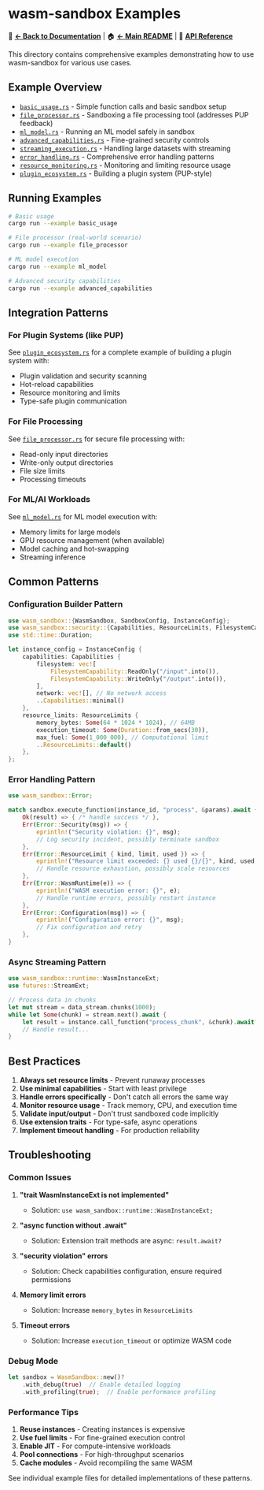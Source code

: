 # wasm-sandbox Examples

📖 **[← Back to Documentation](../docs/README.md)** | 🏠 **[← Main README](../README.md)** | 🚀 **[API Reference](https://docs.rs/wasm-sandbox)**

This directory contains comprehensive examples demonstrating how to use wasm-sandbox for various use cases.

## Example Overview

- [`basic_usage.rs`](basic_usage.rs) - Simple function calls and basic sandbox setup
- [`file_processor.rs`](file_processor.rs) - Sandboxing a file processing tool (addresses PUP feedback)
- [`ml_model.rs`](ml_model.rs) - Running an ML model safely in sandbox
- [`advanced_capabilities.rs`](advanced_capabilities.rs) - Fine-grained security controls
- [`streaming_execution.rs`](streaming_execution.rs) - Handling large datasets with streaming
- [`error_handling.rs`](error_handling.rs) - Comprehensive error handling patterns
- [`resource_monitoring.rs`](resource_monitoring.rs) - Monitoring and limiting resource usage
- [`plugin_ecosystem.rs`](plugin_ecosystem.rs) - Building a plugin system (PUP-style)

## Running Examples

```bash
# Basic usage
cargo run --example basic_usage

# File processor (real-world scenario)
cargo run --example file_processor

# ML model execution
cargo run --example ml_model

# Advanced security capabilities
cargo run --example advanced_capabilities
```

## Integration Patterns

### For Plugin Systems (like PUP)

See [`plugin_ecosystem.rs`](plugin_ecosystem.rs) for a complete example of building a plugin system with:
- Plugin validation and security scanning
- Hot-reload capabilities
- Resource monitoring and limits
- Type-safe plugin communication

### For File Processing

See [`file_processor.rs`](file_processor.rs) for secure file processing with:
- Read-only input directories
- Write-only output directories
- File size limits
- Processing timeouts

### For ML/AI Workloads

See [`ml_model.rs`](ml_model.rs) for ML model execution with:
- Memory limits for large models
- GPU resource management (when available)
- Model caching and hot-swapping
- Streaming inference

## Common Patterns

### Configuration Builder Pattern

```rust
use wasm_sandbox::{WasmSandbox, SandboxConfig, InstanceConfig};
use wasm_sandbox::security::{Capabilities, ResourceLimits, FilesystemCapability};
use std::time::Duration;

let instance_config = InstanceConfig {
    capabilities: Capabilities {
        filesystem: vec![
            FilesystemCapability::ReadOnly("/input".into()),
            FilesystemCapability::WriteOnly("/output".into()),
        ],
        network: vec![], // No network access
        ..Capabilities::minimal()
    },
    resource_limits: ResourceLimits {
        memory_bytes: Some(64 * 1024 * 1024), // 64MB
        execution_timeout: Some(Duration::from_secs(30)),
        max_fuel: Some(1_000_000), // Computational limit
        ..ResourceLimits::default()
    },
};
```

### Error Handling Pattern

```rust
use wasm_sandbox::Error;

match sandbox.execute_function(instance_id, "process", &params).await {
    Ok(result) => { /* handle success */ },
    Err(Error::Security(msg)) => {
        eprintln!("Security violation: {}", msg);
        // Log security incident, possibly terminate sandbox
    },
    Err(Error::ResourceLimit { kind, limit, used }) => {
        eprintln!("Resource limit exceeded: {} used {}/{}", kind, used, limit);
        // Handle resource exhaustion, possibly scale resources
    },
    Err(Error::WasmRuntime(e)) => {
        eprintln!("WASM execution error: {}", e);
        // Handle runtime errors, possibly restart instance
    },
    Err(Error::Configuration(msg)) => {
        eprintln!("Configuration error: {}", msg);
        // Fix configuration and retry
    },
}
```

### Async Streaming Pattern

```rust
use wasm_sandbox::runtime::WasmInstanceExt;
use futures::StreamExt;

// Process data in chunks
let mut stream = data_stream.chunks(1000);
while let Some(chunk) = stream.next().await {
    let result = instance.call_function("process_chunk", &chunk).await?;
    // Handle result...
}
```

## Best Practices

1. **Always set resource limits** - Prevent runaway processes
2. **Use minimal capabilities** - Start with least privilege
3. **Handle errors specifically** - Don't catch all errors the same way
4. **Monitor resource usage** - Track memory, CPU, and execution time
5. **Validate input/output** - Don't trust sandboxed code implicitly
6. **Use extension traits** - For type-safe, async operations
7. **Implement timeout handling** - For production reliability

## Troubleshooting

### Common Issues

1. **"trait WasmInstanceExt is not implemented"**
   - Solution: `use wasm_sandbox::runtime::WasmInstanceExt;`

2. **"async function without .await"**
   - Solution: Extension trait methods are async: `result.await?`

3. **"security violation" errors**
   - Solution: Check capabilities configuration, ensure required permissions

4. **Memory limit errors**
   - Solution: Increase `memory_bytes` in `ResourceLimits`

5. **Timeout errors**
   - Solution: Increase `execution_timeout` or optimize WASM code

### Debug Mode

```rust
let sandbox = WasmSandbox::new()?
    .with_debug(true)  // Enable detailed logging
    .with_profiling(true);  // Enable performance profiling
```

### Performance Tips

1. **Reuse instances** - Creating instances is expensive
2. **Use fuel limits** - For fine-grained execution control
3. **Enable JIT** - For compute-intensive workloads
4. **Pool connections** - For high-throughput scenarios
5. **Cache modules** - Avoid recompiling the same WASM

See individual example files for detailed implementations of these patterns.
